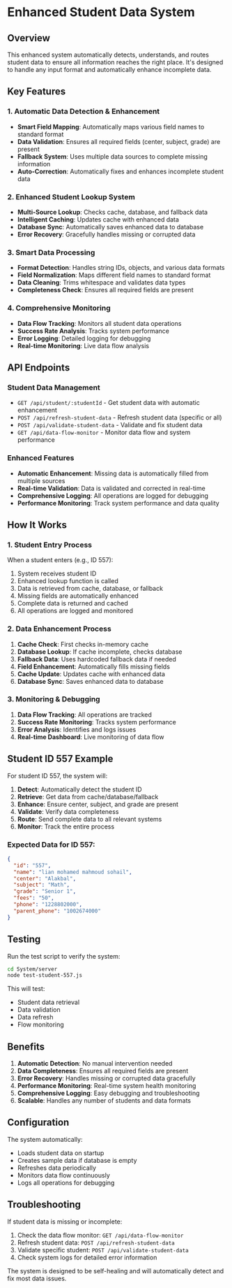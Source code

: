 # Enhanced Student Data System

## Overview
This enhanced system automatically detects, understands, and routes student data to ensure all information reaches the right place. It's designed to handle any input format and automatically enhance incomplete data.

## Key Features

### 1. Automatic Data Detection & Enhancement
- **Smart Field Mapping**: Automatically maps various field names to standard format
- **Data Validation**: Ensures all required fields (center, subject, grade) are present
- **Fallback System**: Uses multiple data sources to complete missing information
- **Auto-Correction**: Automatically fixes and enhances incomplete student data

### 2. Enhanced Student Lookup System
- **Multi-Source Lookup**: Checks cache, database, and fallback data
- **Intelligent Caching**: Updates cache with enhanced data
- **Database Sync**: Automatically saves enhanced data to database
- **Error Recovery**: Gracefully handles missing or corrupted data

### 3. Smart Data Processing
- **Format Detection**: Handles string IDs, objects, and various data formats
- **Field Normalization**: Maps different field names to standard format
- **Data Cleaning**: Trims whitespace and validates data types
- **Completeness Check**: Ensures all required fields are present

### 4. Comprehensive Monitoring
- **Data Flow Tracking**: Monitors all student data operations
- **Success Rate Analysis**: Tracks system performance
- **Error Logging**: Detailed logging for debugging
- **Real-time Monitoring**: Live data flow analysis

## API Endpoints

### Student Data Management
- `GET /api/student/:studentId` - Get student data with automatic enhancement
- `POST /api/refresh-student-data` - Refresh student data (specific or all)
- `POST /api/validate-student-data` - Validate and fix student data
- `GET /api/data-flow-monitor` - Monitor data flow and system performance

### Enhanced Features
- **Automatic Enhancement**: Missing data is automatically filled from multiple sources
- **Real-time Validation**: Data is validated and corrected in real-time
- **Comprehensive Logging**: All operations are logged for debugging
- **Performance Monitoring**: Track system performance and data quality

## How It Works

### 1. Student Entry Process
When a student enters (e.g., ID 557):
1. System receives student ID
2. Enhanced lookup function is called
3. Data is retrieved from cache, database, or fallback
4. Missing fields are automatically enhanced
5. Complete data is returned and cached
6. All operations are logged and monitored

### 2. Data Enhancement Process
1. **Cache Check**: First checks in-memory cache
2. **Database Lookup**: If cache incomplete, checks database
3. **Fallback Data**: Uses hardcoded fallback data if needed
4. **Field Enhancement**: Automatically fills missing fields
5. **Cache Update**: Updates cache with enhanced data
6. **Database Sync**: Saves enhanced data to database

### 3. Monitoring & Debugging
1. **Data Flow Tracking**: All operations are tracked
2. **Success Rate Monitoring**: Tracks system performance
3. **Error Analysis**: Identifies and logs issues
4. **Real-time Dashboard**: Live monitoring of data flow

## Student ID 557 Example

For student ID 557, the system will:
1. **Detect**: Automatically detect the student ID
2. **Retrieve**: Get data from cache/database/fallback
3. **Enhance**: Ensure center, subject, and grade are present
4. **Validate**: Verify data completeness
5. **Route**: Send complete data to all relevant systems
6. **Monitor**: Track the entire process

### Expected Data for ID 557:
```json
{
  "id": "557",
  "name": "lian mohamed mahmoud sohail",
  "center": "Alakbal",
  "subject": "Math",
  "grade": "Senior 1",
  "fees": "50",
  "phone": "1228802000",
  "parent_phone": "1002674000"
}
```

## Testing

Run the test script to verify the system:
```bash
cd System/server
node test-student-557.js
```

This will test:
- Student data retrieval
- Data validation
- Data refresh
- Flow monitoring

## Benefits

1. **Automatic Detection**: No manual intervention needed
2. **Data Completeness**: Ensures all required fields are present
3. **Error Recovery**: Handles missing or corrupted data gracefully
4. **Performance Monitoring**: Real-time system health monitoring
5. **Comprehensive Logging**: Easy debugging and troubleshooting
6. **Scalable**: Handles any number of students and data formats

## Configuration

The system automatically:
- Loads student data on startup
- Creates sample data if database is empty
- Refreshes data periodically
- Monitors data flow continuously
- Logs all operations for debugging

## Troubleshooting

If student data is missing or incomplete:
1. Check the data flow monitor: `GET /api/data-flow-monitor`
2. Refresh student data: `POST /api/refresh-student-data`
3. Validate specific student: `POST /api/validate-student-data`
4. Check system logs for detailed error information

The system is designed to be self-healing and will automatically detect and fix most data issues.
